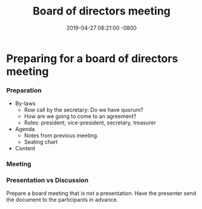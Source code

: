 ﻿---
layout: post
title: "Board of directors meeting"
date: 2019-04-27 08:21:00 -0800
categories: create-a-board-of-directors-meeting
---

# Preparing for a board of directors meeting

### Preparation

* By-laws
  * Row call by the secretary: Do we have quorum?
  * How are we going to come to an agreement?
  * Roles: president, vice-president, secretary, treasurer
* Agenda
  * Notes from previous meeting.
  * Seating chart
* Content

### Meeting

### Presentation vs Discussion
Prepare a board meeting that is not a presentation. Have the presenter send the document to the participants in advance.

